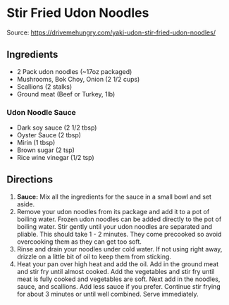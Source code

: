 # Stir Fried Udon Noodles

Source: https://drivemehungry.com/yaki-udon-stir-fried-udon-noodles/

## Ingredients

* 2 Pack udon noodles (~17oz packaged)
* Mushrooms, Bok Choy, Onion (2 1/2 cups)
* Scallions (2 stalks)
* Ground meat (Beef or Turkey, 1lb)

### Udon Noodle Sauce

* Dark soy sauce (2 1/2 tbsp)
* Oyster Sauce (2 tbsp)
* Mirin (1 tbsp)
* Brown sugar (2 tsp)
* Rice wine vinegar (1/2 tsp)

## Directions

1. **Sauce:** Mix all the ingredients for the sauce in a small bowl and set aside.
2. Remove your udon noodles from its package and add it to a pot of boiling water. Frozen udon noodles can be added directly to the pot of boiling water. Stir gently until your udon noodles are separated and pliable. This should take 1 - 2 minutes. They come precooked so avoid overcooking them as they can get too soft. 
3. Rinse and drain your noodles under cold water. If not using right away, drizzle on a little bit of oil to keep them from sticking.
4. Heat your pan over high heat and add the oil. Add in the ground meat and stir fry until almost cooked. Add the vegetables and stir fry until meat is fully cooked and vegetables are soft. Next add in the noodles, sauce, and scallions. Add less sauce if you prefer. Continue stir frying for about 3 minutes or until well combined. Serve immediately.
